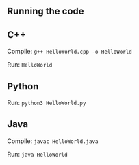 ## Running the code

## C++
Compile: 
`g++ HelloWorld.cpp -o HelloWorld`

Run: 
`HelloWorld`

## Python
Run:
`python3 HelloWorld.py`

## Java
Compile:
`javac HelloWorld.java`

Run:
`java HelloWorld`
